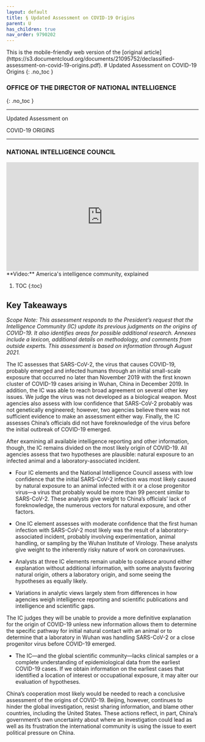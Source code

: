 ```yaml
---
layout: default
title: § Updated Assessment on COVID-19 Origins  
parent: U 
has_children: true
nav_order: 9790202
---
```

<style>
.dont-break-out {
  /* These are technically the same, but use both */
  overflow-wrap: break-word;
  word-wrap: break-word;

     -ms-word-break: break-all;
  /* This is the dangerous one in WebKit, as it breaks things wherever */
  word-break: break-all;
  /* Instead use this non-standard one: */
  word-break: break-word;
}

.youtube-container {
    position: relative;
    width: 100%;
    height: 0;
    padding-bottom: 56.25%;
}
.youtube-video {
    position: absolute;
    top: 0;
    left: 0;
    width: 100%;
    height: 100%;
}

</style>

<div class="dont-break-out" markdown="1">
This is the mobile-friendly web version of the [original article](https://s3.documentcloud.org/documents/21095752/declassified-assessment-on-covid-19-origins.pdf).
# Updated Assessment on COVID-19 Origins
{: .no_toc }

### OFFICE OF THE DIRECTOR OF NATIONAL INTELLIGENCE

{: .no_toc }

***

Updated Assessment on

COVID-19 ORIGINS

***


### NATIONAL INTELLIGENCE COUNCIL 


<div class="youtube-container">
<iframe width="100%" src="https://www.youtube.com/embed/OFIG6k4B3zg" title="YouTube video player" frameborder="0" allow="accelerometer; autoplay; clipboard-write; encrypted-media; gyroscope; picture-in-picture" allowfullscreen class="youtube-video"></iframe>
</div>
**Video:** America's intelligence community, explained 


1. TOC
{:toc}

## Key Takeaways
*Scope Note: This assessment responds to the President’s request that the Intelligence Community (IC) update its previous judgments on the origins of COVID-19. It also identifies areas for possible additional research. Annexes include a lexicon, additional details on methodology, and comments from outside experts. This assessment is based on information through August 2021.*

The IC assesses that SARS-CoV-2, the virus that causes COVID-19, probably emerged and infected humans through an initial small-scale exposure that occurred no later than November 2019 with the first known cluster of COVID-19 cases arising in Wuhan, China in December 2019. In addition, the IC was able to reach broad agreement on several other key issues. We judge the virus was not developed as a biological weapon. Most agencies also assess with low confidence that SARS-CoV-2 probably was not genetically engineered; however, two agencies believe there was not sufficient evidence to make an assessment either way. Finally, the IC assesses China’s officials did not have foreknowledge of the virus before the initial outbreak of COVID-19 emerged.

After examining all available intelligence reporting and other information, though, the IC remains divided on the most likely origin of COVID-19. All agencies assess that two hypotheses are plausible: natural exposure to an infected animal and a laboratory-associated incident.

- Four IC elements and the National Intelligence Council assess with low confidence that the initial SARS-CoV-2 infection was most likely caused by natural exposure to an animal infected with it or a close progenitor virus—a virus that probably would be more than 99 percent similar to SARS-CoV-2. These analysts give weight to China’s officials’ lack of foreknowledge, the numerous vectors for natural exposure, and other factors. 

- One IC element assesses with moderate confidence that the first human infection with SARS-CoV-2 most likely was the result of a laboratory-associated incident, probably involving experimentation, animal handling, or sampling by the Wuhan Institute of Virology. These analysts give weight to the inherently risky nature of work on coronaviruses. 

- Analysts at three IC elements remain unable to coalesce around either explanation without additional information, with some analysts favoring natural origin, others a laboratory origin, and some seeing the hypotheses as equally likely. 

- Variations in analytic views largely stem from differences in how agencies weigh intelligence reporting and scientific publications and intelligence and scientific gaps.

The IC judges they will be unable to provide a more definitive explanation for the origin of COVID-19 unless new information allows them to determine the specific pathway for initial natural contact with an animal or to determine that a laboratory in Wuhan was handling SARS-CoV-2 or a close progenitor virus before COVID-19 emerged.

- The IC—and the global scientific community—lacks clinical samples or a complete understanding of epidemiological data from the earliest COVID-19 cases. If we obtain information on the earliest cases that identified a location of interest or occupational exposure, it may alter our evaluation of hypotheses.

China’s cooperation most likely would be needed to reach a conclusive assessment of the origins of COVID-19. Beijing, however, continues to hinder the global investigation, resist sharing information, and blame other countries, including the United States. These actions reflect, in part, China’s government’s own uncertainty about where an investigation could lead as well as its frustration the international community is using the issue to exert political pressure on China.

</div>
